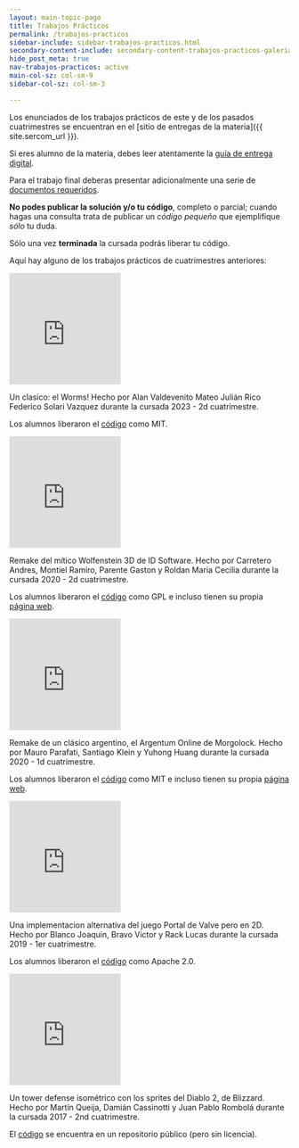```yaml
---
layout: main-topic-page
title: Trabajos Prácticos
permalink: /trabajos-practicos
sidebar-include: sidebar-trabajos-practicos.html
secondary-content-include: secondary-content-trabajos-practicos-galeria.html
hide_post_meta: true
nav-trabajos-practicos: active
main-col-sz: col-sm-9
sidebar-col-sz: col-sm-3

---
```


Los enunciados de los trabajos prácticos de este y de los pasados
cuatrimestres se encuentran en el [sitio de entregas de la materia]({{ site.sercom_url }}).

Si eres alumno de la materia, debes leer atentamente
la <a href="/guia-electronica" target="_self">guía de entrega digital</a>.

Para el trabajo final deberas presentar adicionalmente
una serie de <a href="/documentacion-requerida" target="_self">documentos requeridos</a>.

**No podes publicar la solución y/o tu código**, completo o parcial;
cuando hagas una consulta trata de publicar un *código pequeño* que ejemplifique
*sólo* tu duda.

Sólo una vez **terminada** la cursada podrás liberar tu código.

Aquí hay alguno de los trabajos prácticos de cuatrimestres anteriores:

<div class="container marketing">
  <div class="row">
    <div class="col-md-3">
    <iframe width="200" height="200" src="https://www.youtube.com/embed/cXs05yU9hYE" title="YouTube video player" frameborder="0" allow="accelerometer; clipboard-write; encrypted-media; gyroscope; picture-in-picture" allowfullscreen></iframe>
      <p>Un clasico: el Worms! Hecho por
Alan Valdevenito
Mateo Julián Rico
Federico Solari Vazquez
durante la cursada 2023 - 2d cuatrimestre.
</p>
<p>Los alumnos liberaron el <a href="https://github.com/AlanValdevenito/Worms">código</a> como MIT.</p>
    </div>
    <div class="col-md-3">
    </div>
    <div class="col-md-3">
    </div>
  </div>


  <div class="row">
    <div class="col-md-3">
    <iframe width="200" height="200" src="https://www.youtube.com/embed/qZ-HH_SZ9NI" title="YouTube video player" frameborder="0" allow="accelerometer; clipboard-write; encrypted-media; gyroscope; picture-in-picture" allowfullscreen></iframe>
      <p>Remake del mítico Wolfenstein 3D de ID Software. Hecho por
Carretero Andres,
Montiel Ramiro,
Parente Gaston y
Roldan Maria Cecilia
durante la cursada 2020 - 2d cuatrimestre.
</p>
<p>Los alumnos liberaron el <a href="https://github.com/ramaMont/taller-tp-grupal">código</a> como GPL e incluso tienen
su propia <a href="https://ramamont.github.io/taller-tp-grupal/">página web</a>.</p>
    </div>
    <div class="col-md-3">
<iframe width="200" height="200" src="https://www.youtube.com/embed/okrdMPxOTbg" title="YouTube video player" frameborder="0" allow="accelerometer; clipboard-write; encrypted-media; gyroscope; picture-in-picture" allowfullscreen></iframe>
      <p>Remake de un clásico argentino, el Argentum Online de Morgolock. Hecho por
Mauro Parafati,
Santiago Klein y
Yuhong Huang
durante la cursada 2020 - 1d cuatrimestre.
</p>
<p>Los alumnos liberaron el <a href="https://github.com/mauro7x/argentum">código</a> como MIT e incluso tienen
su propia <a href="https://mauro7x.github.io/argentum/">página web</a>.</p>
    </div>
    <div class="col-md-3">
<iframe width="200" height="200" src="https://www.youtube.com/embed/zYuNiUTCyk0" title="YouTube video player" frameborder="0" allow="accelerometer; clipboard-write; encrypted-media; gyroscope; picture-in-picture" allowfullscreen></iframe>
      <p>Una implementacion alternativa del juego Portal de Valve pero en 2D. Hecho por
Blanco Joaquin,
Bravo Victor y
Rack Lucas
durante la cursada 2019 - 1er cuatrimestre.
</p>
<p>Los alumnos liberaron el <a href="https://github.com/mechanix97/Portal-Taller-de-Programacion-9508-FIUBA/">código</a> como Apache 2.0.</p>
    </div>
  </div>


  <div class="row">
    <div class="col-md-3">
<iframe width="200" height="200" src="https://www.youtube.com/embed/RLAoDbgdZdY" title="YouTube video player" frameborder="0" allow="accelerometer; clipboard-write; encrypted-media; gyroscope; picture-in-picture" allowfullscreen></iframe>
      <p>Un tower defense isométrico con los sprites del Diablo 2, de Blizzard. Hecho por
Martín Queija,
Damián Cassinotti y
Juan Pablo Rombolá
durante la cursada 2017 - 2nd cuatrimestre.
</p>
<p>El <a href="https://github.com/JuampiRombola/TowerDefense">código</a> se encuentra en un repositorio público (pero sin licencia).</p>
    </div>
    <div class="col-md-3">
    </div>
    <div class="col-md-3">
    </div>
  </div>
</div>
